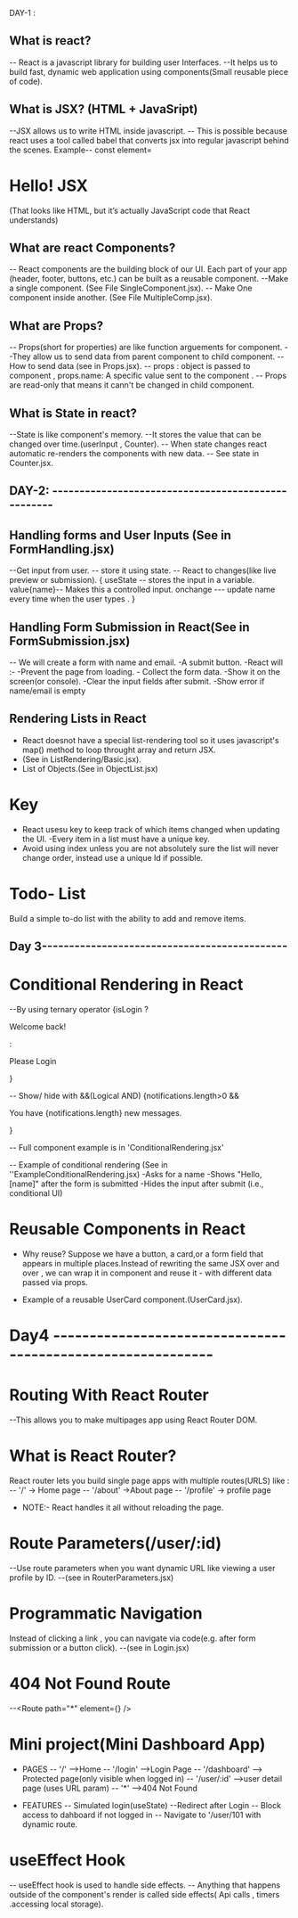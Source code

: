 DAY-1 :

## What is react?
-- React is a javascript library for building user Interfaces.
--It helps us to build fast, dynamic web application using components(Small reusable piece of code).


## What is JSX?  (HTML + JavaSript)
--JSX allows us to write HTML inside javascript.
-- This is possible because react uses a tool called babel that converts jsx into regular      javascript behind the scenes.
Example-- const element=<h1> Hello! JSX </h1>   (That looks like HTML, but it’s actually JavaScript code that React understands)


## What are react Components?
-- React components are the building block of our UI. Each part of your app (header, footer, buttons, etc.) can be built as a reusable component. 
--Make a single component. (See File SingleComponent.jsx). 
-- Make One component inside another. (See File MultipleComp.jsx).


## What are Props?
-- Props(short for properties) are like function arguements for component.
--They allow us to send data from parent component to child component.
-- How to send data (see in Props.jsx).
-- props : object is passed to component ,  props.name: A specific value sent to the component .
-- Props are read-only that means it cann't be changed in child component.


## What is State in react?
--State is like component's memory.
--It stores the value that can be changed over time.(userInput , Counter).
-- When state changes react automatic re-renders the components with new data.
-- See state in Counter.jsx.




## DAY-2: ---------------------------------------------------
## Handling forms and User Inputs (See in FormHandling.jsx)
--Get input from user.
-- store it using state.
-- React to changes(like live preview or submission).
{
    useState -- stores the input in a variable.
    value{name}-- Makes this a controlled input.
    onchange --- update name every time when the user types .
}



## Handling Form Submission in React(See in FormSubmission.jsx)
-- We will create a form with name and email.
   -A submit button.
   -React will :-
     -Prevent the page from loading.
     - Collect the form data.
     -Show it on the screen(or console).
     -Clear the input fields after submit.
     -Show error if name/email is empty



## Rendering Lists in React
- React doesnot have a special list-rendering tool so it uses javascript's map() method to loop throught array and return JSX.
- (See in ListRendering/Basic.jsx).
- List of Objects.(See in ObjectList.jsx)

# Key 
- React usesu key to keep track of which items changed when updating the UI.
-Every item in a list must have a unique key.
- Avoid using index unless you are not absolutely sure the list will never change order, instead use a unique Id if possible.



# Todo- List
Build a simple to-do list with the ability to add and remove items.


## Day 3---------------------------------------------

# Conditional Rendering in React
--By using ternary operator
  {isLogin ?<p> Welcome back!</p>: <p>Please Login</p>}

-- Show/ hide with &&(Logical AND)
   {notifications.length>0 && <p> You have {notifications.length} new messages.</p>}

-- Full component example is in 'ConditionalRendering.jsx'

-- Example of conditional rendering (See in ''ExampleConditionalRendering.jsx)
  -Asks for a name
  -Shows "Hello, [name]" after the form is submitted
  -Hides the input after submit (i.e., conditional UI)


# Reusable Components in React
- Why reuse?
  Suppose we have a button, a card,or a form field that appears in multiple places.Instead of rewriting the same JSX over and over , we can wrap it in component and reuse it - with different data passed via props.

- Example of a reusable UserCard component.(UserCard.jsx).




# Day4 ------------------------------------------------------------
# Routing With React Router
--This allows you to make multipages app using React Router DOM.

# What is React Router?
React router lets you build single page apps with multiple routes(URLS) like :
-- '/'  -> Home page
-- '/about'  ->About page
-- '/profile'  -> profile page
 - NOTE:-  React handles it all without reloading the page.

 # Route Parameters(/user/:id)
 --Use route parameters when you want dynamic URL like viewing a user profile by ID.
 --(see in RouterParameters.jsx)
 

# Programmatic Navigation
 Instead of clicking a link , you can navigate via code(e.g. after form submission or a button click).
--(see in Login.jsx)


# 404 Not Found Route
--<Route path="*" element={<NotFound />} />


# Mini project(Mini Dashboard App)
- PAGES
  -- '/' -->Home 
  -- '/login' -->Login Page
  -- '/dashboard' --> Protected page(only visible when logged in)
  -- '/user/:id' -->user detail page (uses URL param)
  -- '*' -->404 Not Found

- FEATURES
  -- Simulated login(useState)
  --Redirect after Login
  -- Block access to dahboard if not logged in
  -- Navigate to '/user/101 with dynamic route.


# useEffect Hook
-- useEffect hook is used to handle side effects.
-- Anything that happens outside of the component's render is called side effects( Api calls , timers .accessing local storage).
 
 